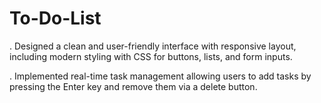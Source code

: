 # To-Do-List
. Designed a clean and user-friendly interface with responsive layout, including modern styling with CSS for buttons, lists, and form inputs.

. Implemented real-time task management allowing users to add tasks by pressing the Enter key and remove them via a delete button.
